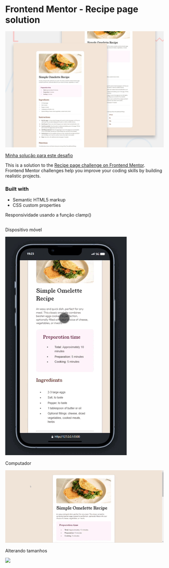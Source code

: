 # Frontend Mentor - Recipe page solution

![Design preview for the Recipe page coding challenge](./design/desktop-preview.jpg)

[Minha solução para este desafio](https://rafaelontour.github.io/receita)

This is a solution to the [Recipe page challenge on Frontend Mentor](https://www.frontendmentor.io/challenges/recipe-page-KiTsR8QQKm). Frontend Mentor challenges help you improve your coding skills by building realistic projects. 

### Built with

- Semantic HTML5 markup
- CSS custom properties

Responsividade usando a função clamp()

##

Dispositivo móvel

![](./visualização/mobile.gif)

Computador

![](./visualização/pc.gif)

Alterando tamanhos

![](./visualização/alternando.gif)
